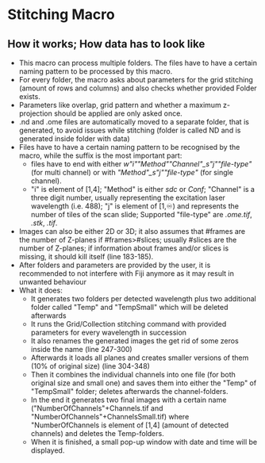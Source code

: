 # Stitching Macro
## How it works; How data has to look like
- This macro can process multiple folders. The files have to have a certain naming pattern to be processed by this macro.
- For every folder, the macro asks about parameters for the grid stitching (amount of rows and columns) and also checks whether provided Folder exists.
- Parameters like overlap, grid pattern and whether a maximum z-projection should be applied are only asked once.
- .nd and .ome files are automatically moved to a separate folder, that is generated, to avoid issues while stitching (folder is called ND and is generated inside folder with data)
- Files have to have a certain naming pattern to be recognised by the macro, while the suffix is the most important part:
  - files have to end with either *w"i""Method""Channel"_s"j""file-type"* (for multi channel) or with *"Method"_s"j""file-type"* (for single channel).
  - "i" is element of [1,4]; "Method" is either *sdc* or *Conf*; "Channel" is a three digit number, usually representing the excitation laser wavelength (i.e. 488); "j" is element of [1,♾️) and represents the number of tiles of the scan slide; Supported "file-type" are *.ome.tif*, *.stk*, *.tif*.
- Images can also be either 2D or 3D; it also assumes that #frames are the number of Z-planes if #frames>#slices; usually #slices are the number of Z-planes; if information about frames and/or slices is missing, it should kill itself (line 183-185).
- After folders and parameters are provided by the user, it is recommended to not interfere with Fiji anymore as it may result in unwanted behaviour
- What it does:
  - It generates two folders per detected wavelength plus two additional folder called "Temp" and "TempSmall" which will be deleted afterwards
  - It runs the Grid/Collection stitching command with provided parameters for every wavelength in succession
  - It also renames the generated images the get rid of some zeros inside the name (line 247-300)
  - Afterwards it loads all planes and creates smaller versions of them (10% of original size) (line 304-348)
  - Then it combines the individual channels into one file (for both original size and small one) and saves them into either the "Temp" of "TempSmall" folder; deletes afterwards the channel-folders.
  - In the end it generates two final images with a certain name ("NumberOfChannels"+Channels.tif and "NumberOfChannels"+ChannelsSmall.tif) where "NumberOfChannels is element of [1,4] (amount of detected channels) and deletes the Temp-folders.
  - When it is finished, a small pop-up window with date and time will be displayed.
